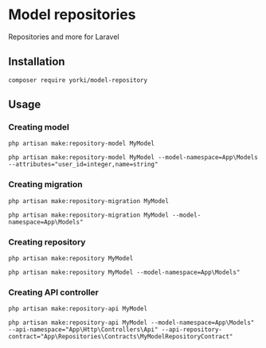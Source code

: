 # Model repositories

Repositories and more for Laravel

## Installation
`composer require yorki/model-repository`

## Usage
### Creating model
`php artisan make:repository-model MyModel`

`php artisan make:repository-model MyModel --model-namespace=App\Models --attributes="user_id=integer,name=string"`

### Creating migration
`php artisan make:repository-migration MyModel`

`php artisan make:repository-migration MyModel --model-namespace=App\Models"`

### Creating repository
`php artisan make:repository MyModel`

`php artisan make:repository MyModel --model-namespace=App\Models"`

### Creating API controller
`php artisan make:repository-api MyModel`

`php artisan make:repository-api MyModel --model-namespace=App\Models" --api-namespace="App\Http\Controllers\Api" --api-repository-contract="App\Repositories\Contracts\MyModelRepositoryContract"`